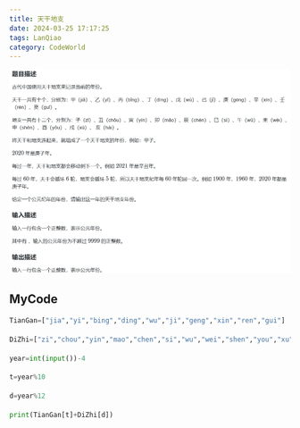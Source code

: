 ```yaml
---
title: 天干地支
date: 2024-03-25 17:17:25
tags: LanQiao
category: CodeWorld
---
```


![图片](/images/LQ1029.png)

## MyCode

```python
TianGan=["jia","yi","bing","ding","wu","ji","geng","xin","ren","gui"]

DiZhi=["zi","chou","yin","mao","chen","si","wu","wei","shen","you","xu","hai"]

year=int(input())-4

t=year%10

d=year%12

print(TianGan[t]+DiZhi[d])
```

